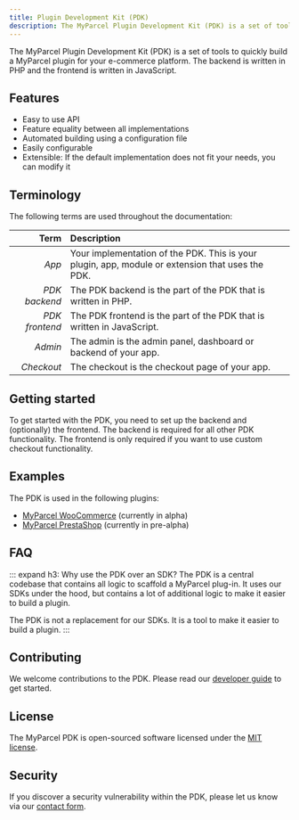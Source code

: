 ```yaml
---
title: Plugin Development Kit (PDK)
description: The MyParcel Plugin Development Kit (PDK) is a set of tools to quickly build a MyParcel plugin for your e-commerce platform.
---
```


The MyParcel Plugin Development Kit (PDK) is a set of tools to quickly build a MyParcel plugin for your e-commerce platform. The backend is written in PHP and the frontend is written in JavaScript.

## Features

- Easy to use API
- Feature equality between all implementations
- Automated building using a configuration file
- Easily configurable
- Extensible: If the default implementation does not fit your needs, you can modify it

## Terminology

The following terms are used throughout the documentation:

|           Term | Description                                                                                      |
| -------------: | :----------------------------------------------------------------------------------------------- |
|          _App_ | Your implementation of the PDK. This is your plugin, app, module or extension that uses the PDK. |
|  _PDK backend_ | The PDK backend is the part of the PDK that is written in PHP.                                   |
| _PDK frontend_ | The PDK frontend is the part of the PDK that is written in JavaScript.                           |
|        _Admin_ | The admin is the admin panel, dashboard or backend of your app.                                  |
|     _Checkout_ | The checkout is the checkout page of your app.                                                   |

## Getting started

To get started with the PDK, you need to set up the backend and (optionally) the frontend. The backend is required for all other PDK functionality. The frontend is only required if you want to use custom checkout functionality.

<Stack class="grid-flow-col gap-4">
  <Cta
    title="Backend"
    subtitle="The backend contains all logic to communicate with the MyParcel API. The backend is required for all other PDK functionality."
    aria-label="To the MyParcel PDK backend documentation"
    link="./10.backend.html" />
  <Cta
    title="Frontend"
    subtitle="The frontend contains the logic to render the MyParcel components that communicate with the PDK backend in your admin panel and checkout."
    aria-label="To the MyParcel PDK frontend documentation"
    link="./20.frontend/" />
</Stack>

## Examples

The PDK is used in the following plugins:

- [MyParcel WooCommerce](https://github.com/myparcelnl/woocommerce/tree/alpha) (currently in alpha)
- [MyParcel PrestaShop](https://github.com/myparcelnl/prestashop/tree/alpha) (currently in pre-alpha)

## FAQ

::: expand h3: Why use the PDK over an SDK?
The PDK is a central codebase that contains all logic to scaffold a MyParcel plug-in. It uses our SDKs under the hood, but contains a lot of additional logic to make it easier to build a plugin.

The PDK is not a replacement for our SDKs. It is a tool to make it easier to build a plugin.
:::

## Contributing

We welcome contributions to the PDK. Please read our [developer guide](https://github.com/myparcelnl/developer/blob/main/DEVELOPERS.md) to get started.

## License

The MyParcel PDK is open-sourced software licensed under the [MIT license](https://opensource.org/licenses/MIT).

## Security

If you discover a security vulnerability within the PDK, please let us know via our [contact form](/contact.md).
